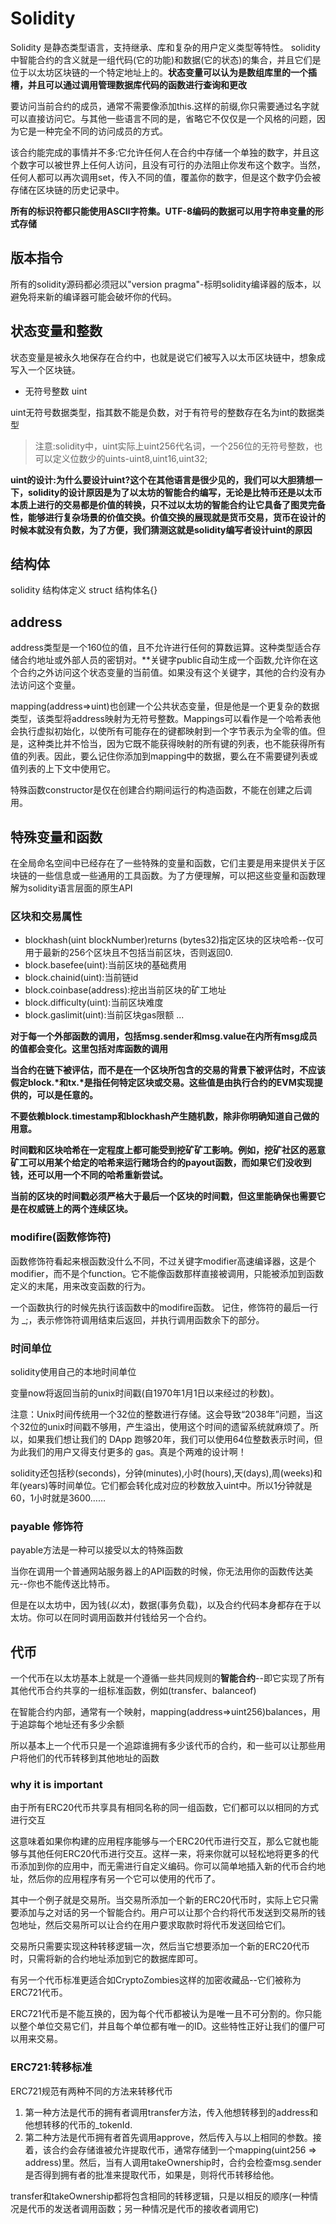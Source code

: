 # Solidity

Solidity 是静态类型语言，支持继承、库和复杂的用户定义类型等特性。
solidity中智能合约的含义就是一组代码(它的功能)和数据(它的状态)的集合，并且它们是位于以太坊区块链的一个特定地址上的。**状态变量可以认为是数组库里的一个插槽，并且可以通过调用管理数据库代码的函数进行查询和更改**

要访问当前合约的成员，通常不需要像添加this.这样的前缀,你只需要通过名字就可以直接访问它。与其他一些语言不同的是，省略它不仅仅是一个风格的问题，因为它是一种完全不同的访问成员的方式。

该合约能完成的事情并不多:它允许任何人在合约中存储一个单独的数字，并且这个数字可以被世界上任何人访问，且没有可行的办法阻止你发布这个数字。当然，任何人都可以再次调用set，传入不同的值，覆盖你的数字，但是这个数字仍会被存储在区块链的历史记录中。

**所有的标识符都只能使用ASCII字符集。UTF-8编码的数据可以用字符串变量的形式存储**

## 版本指令

所有的solidity源码都必须冠以"version pragma"-标明solidity编译器的版本，以避免将来新的编译器可能会破坏你的代码。


## 状态变量和整数

状态变量是被永久地保存在合约中，也就是说它们被写入以太币区块链中，想象成写入一个区块链。

+ 无符号整数 uint

uint无符号数据类型，指其数不能是负数，对于有符号的整数存在名为int的数据类型

> 注意:solidity中，uint实际上uint256代名词，一个256位的无符号整数，也可以定义位数少的uints-uint8,uint16,uint32;

**uint的设计:为什么要设计uint?这个在其他语言是很少见的，我们可以大胆猜想一下，solidity的设计原因是为了以太坊的智能合约编写，无论是比特币还是以太币本质上进行的交易都是价值的转换，只不过以太坊的智能合约让它具备了图灵完备性，能够进行复杂场景的价值交换。价值交换的展现就是货币交易，货币在设计的时候本就没有负数，为了方便，我们猜测这就是solidity编写者设计uint的原因**

## 结构体

solidity 结构体定义 struct 结构体名{}

## address

address类型是一个160位的值，且不允许进行任何的算数运算。这种类型适合存储合约地址或外部人员的密钥对。**关键字public自动生成一个函数,允许你在这个合约之外访问这个状态变量的当前值。如果没有这个关键字，其他的合约没有办法访问这个变量。

mapping(address=>uint)也创建一个公共状态变量，但是他是一个更复杂的数据类型，该类型将address映射为无符号整数。Mappings可以看作是一个哈希表他会执行虚拟初始化，以使所有可能存在的键都映射到一个字节表示为全零的值。但是，这种类比并不恰当，因为它既不能获得映射的所有键的列表，也不能获得所有值的列表。因此，要么记住你添加到mapping中的数据，要么在不需要键列表或值列表的上下文中使用它。

特殊函数constructor是仅在创建合约期间运行的构造函数，不能在创建之后调用。

## 特殊变量和函数

在全局命名空间中已经存在了一些特殊的变量和函数，它们主要是用来提供关于区块链的一些信息或一些通用的工具函数。为了方便理解，可以把这些变量和函数理解为solidity语言层面的原生API

### 区块和交易属性

+ blockhash(uint blockNumber)returns (bytes32)指定区块的区块哈希--仅可用于最新的256个区块且不包括当前区块，否则返回0.
+ block.basefee(uint):当前区块的基础费用
+ block.chainid(uint):当前链id
+ block.coinbase(address):挖出当前区块的矿工地址
+ block.difficulty(uint):当前区块难度
+ block.gaslimit(uint):当前区块gas限额
...

**对于每一个外部函数的调用，包括msg.sender和msg.value在内所有msg成员的值都会变化。这里包括对库函数的调用**

**当合约在链下被评估，而不是在一个区块所包含的交易的背景下被评估时，不应该假定block.\*和tx.\*是指任何特定区块或交易。这些值是由执行合约的EVM实现提供的，可以是任意的。**

**不要依赖block.timestamp和blockhash产生随机数，除非你明确知道自己做的用意。**

**时间戳和区块哈希在一定程度上都可能受到挖矿矿工影响。例如，挖矿社区的恶意矿工可以用某个给定的哈希来运行赌场合约的payout函数，而如果它们没收到钱，还可以用一个不同的哈希重新尝试。**

**当前的区块的时间戳必须严格大于最后一个区块的时间戳，但这里能确保也需要它是在权威链上的两个连续区块。**

### modifire(函数修饰符)

函数修饰符看起来根函数没什么不同，不过关键字modifier高速编译器，这是个modifier，而不是个function。它不能像函数那样直接被调用，只能被添加到函数定义的末尾，用来改变函数的行为。

一个函数执行的时候先执行该函数中的modifire函数。
记住，修饰符的最后一行为 _;，表示修饰符调用结束后返回，并执行调用函数余下的部分。

### 时间单位

solidity使用自己的本地时间单位

变量now将返回当前的unix时间戳(自1970年1月1日以来经过的秒数)。

注意：Unix时间传统用一个32位的整数进行存储。这会导致“2038年”问题，当这个32位的unix时间戳不够用，产生溢出，使用这个时间的遗留系统就麻烦了。所以，如果我们想让我们的 DApp 跑够20年，我们可以使用64位整数表示时间，但为此我们的用户又得支付更多的 gas。真是个两难的设计啊！

solidity还包括秒(seconds)，分钟(minutes),小时(hours),天(days),周(weeks)和年(years)等时间单位。它们都会转化成对应的秒数放入uint中。所以1分钟就是60，1小时就是3600……

### payable 修饰符

payable方法是一种可以接受以太的特殊函数

当你在调用一个普通网站服务器上的API函数的时候，你无法用你的函数传达美元--你也不能传送比特币。

但是在以太坊中，因为钱(_以太_)，数据(事务负载)，以及合约代码本身都存在于以太坊。你可以在同时调用函数并付钱给另一个合约。


## 代币

一个代币在以太坊基本上就是一个遵循一些共同规则的**智能合约**--即它实现了所有其他代币合约共享的一组标准函数，例如(transfer、balanceof)

在智能合约内部，通常有一个映射，mapping(address=>uint256)balances，用于追踪每个地址还有多少余额

所以基本上一个代币只是一个追踪谁拥有多少该代币的合约，和一些可以让那些用户将他们的代币转移到其他地址的函数

### why it is important

由于所有ERC20代币共享具有相同名称的同一组函数，它们都可以以相同的方式进行交互

这意味着如果你构建的应用程序能够与一个ERC20代币进行交互，那么它就也能够与其他任何ERC20代币进行交互。这样一来，将来你就可以轻松地将更多的代币添加到你的应用中，而无需进行自定义编码。你可以简单地插入新的代币合约地址，然后你的应用程序有另一个它可以使用的代币了。

其中一个例子就是交易所。当交易所添加一个新的ERC20代币时，实际上它只需要添加与之对话的另一个智能合约。用户可以让那个合约将代币发送到交易所的钱包地址，然后交易所可以让合约在用户要求取款时将代币发送回给它们。

交易所只需要实现这种转移逻辑一次，然后当它想要添加一个新的ERC20代币时，只需将新的合约地址添加到它的数据库即可。

有另一个代币标准更适合如CryptoZombies这样的加密收藏品--它们被称为ERC721代币。

ERC721代币是不能互换的，因为每个代币都被认为是唯一且不可分割的。你只能以整个单位交易它们，并且每个单位都有唯一的ID。这些特性正好让我们的僵尸可以用来交易。

### ERC721:转移标准

ERC721规范有两种不同的方法来转移代币

1. 第一种方法是代币的拥有者调用transfer方法，传入他想转移到的address和他想转移的代币的_tokenId.
2. 第二种方法是代币拥有者首先调用approve，然后传入与以上相同的参数。接着，该合约会存储谁被允许提取代币，通常存储到一个mapping(uint256 => address)里。然后，当有人调用takeOwnership时，合约会检查msg.sender是否得到拥有者的批准来提取代币，如果是，则将代币转移给他。

transfer和takeOwnership都将包含相同的转移逻辑，只是以相反的顺序(一种情况是代币的发送者调用函数；另一种情况是代币的接收者调用它)

